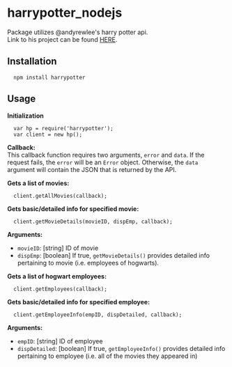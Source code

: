# harrypotter_nodejs
Package utilizes @andyrewlee's harry potter api.</br>
Link to his project can be found [HERE](https://github.com/andyrewlee/harrypotterapi).

## Installation
```
  npm install harrypotter
```

## Usage

<b>Initialization</b>
```
  var hp = require('harrypotter');
  var client = new hp();
```

<b>Callback:</br></b>
This callback function requires two arguments, ```error``` and ```data```. If the request fails, the ```error``` will be an ```Error``` object. Otherwise, the ```data``` argument will contain the JSON that is returned by the API.

<b>Gets a list of movies:</b>
```
  client.getAllMovies(callback);
```

<b>Gets basic/detailed info for specified movie:</b>
```
  client.getMovieDetails(movieID, dispEmp, callback);
```
<b>Arguments:</b>
* ```movieID```: [string] ID of movie
* ```dispEmp```: [boolean] If true, ```getMovieDetails()``` provides detailed info pertaining to movie (i.e. employees of hogwarts).

<b>Gets a list of hogwart employees:</b>
```
  client.getEmployees(callback);
```

<b>Gets basic/detailed info for specified employee:</b>
```
  client.getEmployeeInfo(empID, dispDetailed, callback);
```
<b>Arguments:</b>
* ```empID```: [string] ID of employee
* ```dispDetailed```: [boolean] If true, ```getEmployeeInfo()``` provides detailed info pertaining to employee (i.e. all of the movies they appeared in) 

